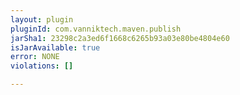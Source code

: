 ```yaml
---
layout: plugin
pluginId: com.vanniktech.maven.publish
jarSha1: 23298c2a3ed6f1668c6265b93a03e80be4804e60
isJarAvailable: true
error: NONE
violations: []

---
```


